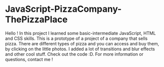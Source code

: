 # JavaScript-PizzaCompany-ThePizzaPlace
Hello !
In this project I learned some basic-intermediate JavaScript, HTML and CSS skills.
This is a prototype of a project of a company that sells pizza. 
There are different types of pizza and you can access and buy them, by clicking on the little photos.
I added a lot of transitions and blur effects and other cool stuff. Check out the code :D.
For more information or questions, contact me !
